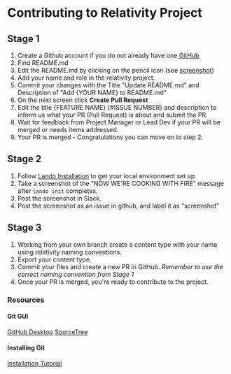 # Contributing to Relativity Project

## Stage 1
1. Create a Github account if you do not already have one [GitHub](https://github.com/join)
2. Find README.md
3. Edit the README.md by clicking on the pencil icon (see [screenshot](https://user-images.githubusercontent.com/22901/32456182-b0a4af34-c2f2-11e7-905d-bf35a1784890.jpg))
4. Add your name and role in the relativity project.
5. Commit your changes with the Title "Update README.md" and Description of "Add {YOUR NAME} to README.md"
6. On the next screen click **Create Pull Request**
7. Edit the title {FEATURE NAME} {#ISSUE NUMBER} and description to inform us what your PR (Pull Request) is about and submit the PR.
8. Wait for feedback from Project Manager or Lead Dev if your PR will be merged or needs items addressed. 
9. Your PR is merged - Congratulations you can move on to step 2.

## Stage 2
1. Follow [Lando Installation](https://www.youtube.com/watch?v=46lFbcVkNUQ) to get your local environment set up.
2. Take a screenshot of the "NOW WE'RE COOKING WITH FIRE" message after `lando init` completes.
3. Post the screenshot in Slack.
4. Post the screenshot as an issue in github, and label it as "screenshot"

## Stage 3
1. Working from your own branch create a content type with your name using relativity naming conventions.
2. Export your content type.
3. Commit your files and create a new PR in GitHub. _Remember to use the correct naming convention from Stage 1_
4. Once your PR is merged, you're ready to contribute to the project.

### Resources

#### Git GUI
[GitHub Desktop](https://desktop.github.com/) 
[SourceTree](https://www.sourcetreeapp.com/)

#### Installing Git
[Installation Tutorial](https://www.atlassian.com/git/tutorials/install-git)
